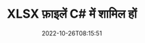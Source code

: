 ---
############################# Static ############################
layout: "auto-gen-merger"
date: 2022-10-26T08:15:51
draft: false
otherformats: otp ott pdf pps ppsx ppt pptx rtf tex vdx vsdm vsdx vssm vssx vstm vstx

############################# Head ############################
head_title: "XLSX फ़ाइलें C# में शामिल हों | XLSX विलय"
head_description: "C# .NET दस्तावेज़ विलय API का उपयोग करके एकाधिक XLSX फ़ाइलों को एक फ़ाइल में शामिल करें। विभिन्न दस्तावेज़ों से लेकर एकल दस्तावेज़ तक विशिष्ट पृष्ठों या पृष्ठ श्रेणियों में शामिल हों।"

############################# Header ############################
title: "XLSX फ़ाइलें C# में शामिल हों"
description: "{{उत्पादनाम}} कोड की कुछ पंक्तियों के साथ XLSX से जुड़ें।"
bg_image: "https://cms.admin.containerize.com/templates/aspose/App_Themes/V3/images/bg/header1.png"
bg_overlay: false
button:
    enable: true
    icon: "fas fa-arrow-down"
    label: "नि: शुल्क परीक्षण डाउनलोड करें"
    link: "https://downloads.groupdocs.com/merger/net"

############################# SubMenu ############################
submenu:
    enable: true

    left:
        img_alt: "GroupDocs.Merger for .NET"
        image: "https://cms.admin.containerize.com/templates/groupdocs/images/product-logos/90x90-noborder/groupdocs-merger-net.png"
        product: "GroupDocs.Merger"
        platform: ".NET"

    middle:
        button:

            # button loop
            - link: "https://apireference.groupdocs.com/merger/net"
              text: "एपीआई संदर्भ"

            # button loop
            - link: "https://github.com/groupdocs-merger"
              text: "कोड उदाहरण"

            # button loop
            - link: "https://products.groupdocs.app/merger/family"
              text: "लाइव डेमो"

            # button loop
            - link: "https://purchase.groupdocs.com/pricing/merger/net"
              text: "मूल्य निर्धारण"

    right:
        link_download: "https://downloads.groupdocs.com/merger"
        link_learn: "https://docs.groupdocs.com/merger/net"
        link_buy: "https://purchase.groupdocs.com"

############################# About ############################
about:
    enable: true
    title: "GroupDocs.Merger for .NET API के बारे में"
    content: |
        [GroupDocs.Merger for .NET](/hi/merger/net/) एकाधिक PDF, Microsoft Office (Word, Excel, PowerPoint, OneNote), OpenDocument, HTML, छवियों और .NET एप्लिकेशन के भीतर एक ही फ़ाइल में कई अन्य दस्तावेज़। GroupDocs.Merger आपको बहुत सारे प्रयास बचाएगा, क्योंकि आपको XLSX दस्तावेज़ों में शामिल होने की अनुमति है - किसी भी तृतीय-पक्ष सॉफ़्टवेयर, डेस्कटॉप एप्लिकेशन या प्लगइन्स को स्थापित करने की कोई आवश्यकता नहीं है। अब अपना समय बर्बाद करना और फाइलों को मैन्युअल रूप से जोड़ना अनावश्यक है! GroupDocs मिशन सर्वोत्तम गुणवत्ता प्रदान करना और दस्तावेज़-प्रसंस्करण वर्कफ़्लो को सरल बनाना है।
        
        GroupDocs.Merger API कॉर्पोरेट समाधानों के लिए एक सही विकल्प है जिसके लिए फ़ाइल जॉइनिंग सुविधाओं की आवश्यकता होती है। ये एपीआई .NET Framework, .NET Standard, .NET Core, Mono सहित सभी प्रमुख ऑपरेटिंग सिस्टम और प्लेटफॉर्म पर अच्छी तरह से समर्थित हैं।

############################# Steps ############################
steps:
    enable: true
    title_left: "एकाधिक XLSX फ़ाइलों में कैसे शामिल हों"
    content_left: |
        [GroupDocs.Merger for .NET](/hi/merger/net/) डेवलपर्स के लिए .NET डेवलपर्स के लिए दो या अधिक XLSX फाइलों को अपने एप्लिकेशन में शामिल करना आसान बनाता है। कुछ आसान कदम।
        
        * **विलय** का नया उदाहरण बनाएं और स्रोत दस्तावेज़ पथ को कंस्ट्रक्टर पैरामीटर के रूप में पास करें।
        * **विलय** वर्ग के **शामिल हों** को कॉल करें और दूसरा स्रोत दस्तावेज़ पथ पास करें।
        * मर्ज किए गए दस्तावेज़ को सहेजने के लिए **विलय** वर्ग के **सहेजें** पर कॉल करें।

    title_right: "सिस्टम आवश्यकताएं"
    content_right: |
        GroupDocs.Merger for .NET API सभी प्रमुख प्लेटफॉर्म और ऑपरेटिंग सिस्टम पर समर्थित हैं। नीचे दिए गए कोड को निष्पादित करने से पहले, कृपया सुनिश्चित करें कि आपके सिस्टम पर निम्नलिखित पूर्वापेक्षाएँ स्थापित हैं।

        * ऑपरेटिंग सिस्टम: माइक्रोसॉफ्ट विंडोज, लिनक्स, मैकओएस
        * विकास परिवेश: Visual Studio, Xamarin, MonoDevelop
        * फ़्रेमवर्क: .NET Framework, .NET Standard, .NET Core, Mono
        * [NuGet](https://www.nuget.org/packages/groupdocs.merger) से GroupDocs.Merger for .NET का नवीनतम संस्करण डाउनलोड करें
         
    code: |
     {{% merger/additional-styles %}}
     {{< merger/code-merger title="C# उदाहरण कोड का उपयोग करके XLSX फ़ाइलों में कैसे शामिल हों">}}

        ```csharp    
        // GroupDocs.Merger API का उपयोग करके XLSX फ़ाइलों में शामिल हों
        // इनपुट XLSX दस्तावेज़ के साथ त्वरित विलय
        using (Merger merger = new Merger("input1.xlsx"))
          {
            // मर्जर क्लास इंस्टेंस की जॉइन विधि को कॉल करें और दूसरा स्रोत दस्तावेज़ पथ पास करें
            merger.Join("input2.xlsx");
    
            // मर्ज किए गए दस्तावेज़ को सहेजने के लिए मर्जर क्लास इंस्टेंस की सेव विधि को कॉल करें
            merger.Save("merged-file.xlsx");
          }
        ```
     {{< /merger/code-merger >}}

############################# Demos ############################
demos:
    enable: true
    title: "लाइव डेमो - दस्तावेज़ों में शामिल होने के लिए ऑनलाइन ऐप"
    content: |
       [GroupDocs.Merger Live Demos](https://products.groupdocs.app/merger/xlsx) वेबसाइट पर जाकर अभी एक से अधिक XLSX फाइलों में शामिल हों।
       लाइव डेमो के निम्नलिखित लाभ हैं।
        
############################# About Formats ############################
about_formats:
    enable: true

############################# More Formats ############################
more_formats:
    enable: true
    title: "अन्य दस्तावेज़ प्रारूपों में शामिल होना"
    content: |
        फ़ाइल स्वरूपों और छवियों के लिए .NET दस्तावेज़ मर्जर API। नीचे बताए गए कुछ लोकप्रिय दस्तावेज़ स्वरूपों को एक साथ मिलाएं।

############################# Back to top ###############################
back_to_top:
    enable: true
---